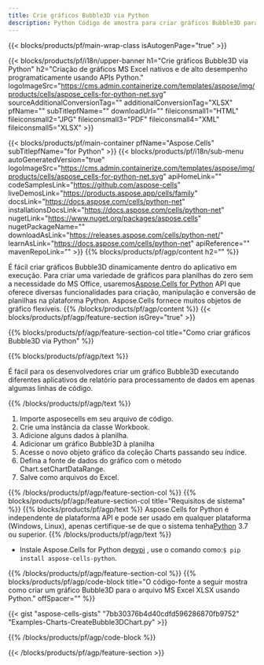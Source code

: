 ```yaml
---
title: Crie gráficos Bubble3D via Python
description: Python Código de amostra para criar gráficos Bubble3D para Excel usando a Biblioteca Python. Use este código para criar um gráfico Bubble3D para o MS Excel no aplicativo baseado em Python.
---
```

{{< blocks/products/pf/main-wrap-class isAutogenPage="true" >}}

{{< blocks/products/pf/i18n/upper-banner h1="Crie gráficos Bubble3D via Python" h2="Criação de gráficos MS Excel nativos e de alto desempenho programaticamente usando APIs Python." logoImageSrc="https://cms.admin.containerize.com/templates/aspose/img/products/cells/aspose_cells-for-python-net.svg" sourceAdditionalConversionTag="" additionalConversionTag="XLSX" pfName="" subTitlepfName="" downloadUrl="" fileiconsmall1="HTML" fileiconsmall2="JPG" fileiconsmall3="PDF" fileiconsmall4="XML" fileiconsmall5="XLSX" >}}

{{< blocks/products/pf/main-container pfName="Aspose.Cells" subTitlepfName="for Python" >}}
{{< blocks/products/pf/i18n/sub-menu autoGeneratedVersion="true" logoImageSrc="https://cms.admin.containerize.com/templates/aspose/img/products/cells/aspose_cells-for-python-net.svg" apiHomeLink="" codeSamplesLink="https://github.com/aspose-cells" liveDemosLink="https://products.aspose.app/cells/family" docsLink="https://docs.aspose.com/cells/python-net" installationsDocsLink="https://docs.aspose.com/cells/python-net" nugetLink="https://www.nuget.org/packages/aspose.cells" nugetPackageName="" downloadAsLink="https://releases.aspose.com/cells/python-net/" learnAsLink="https://docs.aspose.com/cells/python-net" apiReference="" mavenRepoLink="" >}}
{{% blocks/products/pf/agp/content h2="" %}}

É fácil criar gráficos Bubble3D dinamicamente dentro do aplicativo em execução. Para criar uma variedade de gráficos para planilhas do zero sem a necessidade do MS Office, usaremos[Aspose.Cells for Python](https://pypi.org/project/aspose-cells-python) API que oferece diversas funcionalidades para criação, manipulação e conversão de planilhas na plataforma Python. Aspose.Cells fornece muitos objetos de gráfico flexíveis.
{{% /blocks/products/pf/agp/content %}}
{{< blocks/products/pf/agp/feature-section isGrey="true" >}}

{{% blocks/products/pf/agp/feature-section-col title="Como criar gráficos Bubble3D via Python" %}}

{{% blocks/products/pf/agp/text %}}

É fácil para os desenvolvedores criar um gráfico Bubble3D executando diferentes aplicativos de relatório para processamento de dados em apenas algumas linhas de código.

{{% /blocks/products/pf/agp/text %}}

1. Importe asposecells em seu arquivo de código.
1. Crie uma instância da classe Workbook.
1. Adicione alguns dados à planilha.
1. Adicionar um gráfico Bubble3D à planilha
1. Acesse o novo objeto gráfico da coleção Charts passando seu índice.
1. Defina a fonte de dados do gráfico com o método Chart.setChartDataRange.
1. Salve como arquivos do Excel.

{{% /blocks/products/pf/agp/feature-section-col %}}
{{% blocks/products/pf/agp/feature-section-col title="Requisitos de sistema" %}}
{{% blocks/products/pf/agp/text %}}
 Aspose.Cells for Python é independente de plataforma API e pode ser usado em qualquer plataforma (Windows, Linux), apenas certifique-se de que o sistema tenha[Python](https://www.python.org/downloads/) 3.7 ou superior.
{{% /blocks/products/pf/agp/text %}}

- Instale Aspose.Cells for Python de<a href="https://pypi.org/project/aspose-cells-python/">pypi</a> , use o comando como:<code>$ pip install aspose-cells-python</code>.

{{% /blocks/products/pf/agp/feature-section-col %}}
{{% blocks/products/pf/agp/code-block title="O código-fonte a seguir mostra como criar um gráfico Bubble3D para o arquivo MS Excel XLSX usando Python." offSpacer="" %}}

{{< gist "aspose-cells-gists" "7bb30376b4d40cdfd596286870fb9752" "Examples-Charts-CreateBubble3DChart.py" >}}

{{% /blocks/products/pf/agp/code-block %}}

{{< /blocks/products/pf/agp/feature-section >}}

<!-- aboutfile Starts -->
